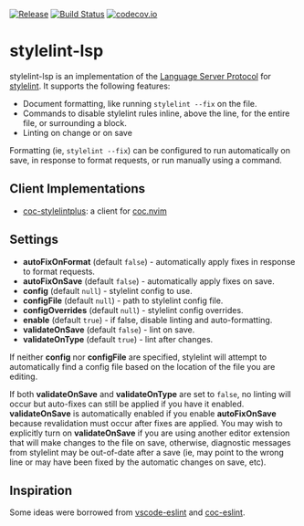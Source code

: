 [![Release](https://img.shields.io/npm/v/stylelint-lsp.svg)](https://www.npmjs.com/package/stylelint-lsp)
[![Build Status](https://travis-ci.com/bmatcuk/stylelint-lsp.svg?branch=master)](https://travis-ci.com/bmatcuk/stylelint-lsp)
[![codecov.io](https://img.shields.io/codecov/c/github/bmatcuk/stylelint-lsp.svg?branch=master)](https://codecov.io/github/bmatcuk/stylelint-lsp?branch=master)

# stylelint-lsp
stylelint-lsp is an implementation of the [Language Server Protocol] for
[stylelint]. It supports the following features:

* Document formatting, like running `stylelint --fix` on the file.
* Commands to disable stylelint rules inline, above the line, for the entire
  file, or surrounding a block.
* Linting on change or on save

Formatting (ie, `stylelint --fix`) can be configured to run automatically on
save, in response to format requests, or run manually using a command.

## Client Implementations
* [coc-stylelintplus]: a client for [coc.nvim]

## Settings
* **autoFixOnFormat** (default `false`) - automatically apply fixes in response
  to format requests.
* **autoFixOnSave** (default `false`) - automatically apply fixes on save.
* **config** (default `null`) - stylelint config to use.
* **configFile** (default `null`) - path to stylelint config file.
* **configOverrides** (default `null`) - stylelint config overrides.
* **enable** (default `true`) - if false, disable linting and auto-formatting.
* **validateOnSave** (default `false`) - lint on save.
* **validateOnType** (default `true`) - lint after changes.

If neither **config** nor **configFile** are specified, stylelint will attempt
to automatically find a config file based on the location of the file you are
editing.

If both **validateOnSave** and **validateOnType** are set to `false`, no
linting will occur but auto-fixes can still be applied if you have it enabled.
**validateOnSave** is automatically enabled if you enable **autoFixOnSave**
because revalidation must occur after fixes are applied. You may wish to
explicitly turn on **validateOnSave** if you are using another editor extension
that will make changes to the file on save, otherwise, diagnostic messages from
stylelint may be out-of-date after a save (ie, may point to the wrong line or
may have been fixed by the automatic changes on save, etc).

## Inspiration
Some ideas were borrowed from [vscode-eslint] and [coc-eslint].

[Language Server Protocol]: https://microsoft.github.io/language-server-protocol/
[coc-eslint]: https://github.com/neoclide/coc-eslint
[coc-stylelintplus]: https://github.com/bmatcuk/coc-stylelintplus
[coc.nvim]: https://github.com/neoclide/coc.nvim
[stylelint]: https://microsoft.github.io/language-server-protocol/
[vscode-eslint]: https://github.com/Microsoft/vscode-eslint
